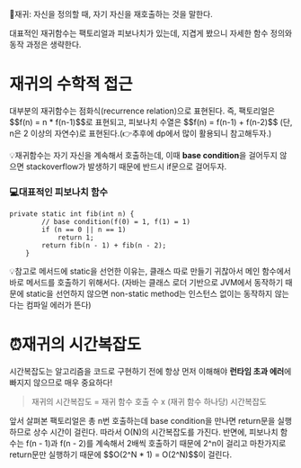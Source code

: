<p>🔖재귀: 자신을 정의할 때, 자기 자신을 재호출하는 것을 말한다.</p>
<p>대표적인 재귀함수는 팩토리얼과 피보나치가 있는데, 지겹게 봤으니 자세한 함수 정의와 동작 과정은 생략한다.
<img alt="" src="https://velog.velcdn.com/images/csj0209/post/8ace23ba-4e4d-431a-ad01-e9230db4b8c9/image.png" /></p>
<h1 id="재귀의-수학적-접근">재귀의 수학적 접근</h1>
<p>대부분의 재귀함수는 점화식(recurrence relation)으로 표현된다. 즉, 팩토리얼은 $$f(n) = n * f(n-1)$$로 표현되고, 피보나치 수열은 
$$f(n) = f(n-1) + f(n-2)$$ (단, n은 2 이상의 자연수)로 표현된다.(👉추후에 dp에서 많이 활용되니 참고해두자.)</p>
<p>💡재귀함수는 자기 자신을 계속해서 호출하는데, 이때 <strong>base condition</strong>을 걸어두지 않으면 stackoverflow가 발생하기 때문에 반드시 if문으로 걸어두자.</p>
<h3 id="💻대표적인-피보나치-함수">💻대표적인 피보나치 함수</h3>
<pre><code class="language-java">private static int fib(int n) {
        // base condition(f(0) = 1, f(1) = 1)
        if (n == 0 || n == 1)
            return 1;
        return fib(n - 1) + fib(n - 2);
    }</code></pre>
<p>💡참고로 메서드에 static을 선언한 이유는, 클래스 따로 만들기 귀찮아서 메인 함수에서 바로 메서드를 호출하기 위해서다.
(자바는 클래스 로더 기반으로 JVM에서 동작하기 때문에 static을 선언하지 않으면 non-static method는 인스턴스 없이는 동작하지 않는다는 컴파일 에러가 뜬다)</p>
<h1 id="⏰재귀의-시간복잡도">⏰재귀의 시간복잡도</h1>
<p>시간복잡도는 알고리즘을 코드로 구현하기 전에 항상 먼저 이해해야 <strong>런타임 초과 에러</strong>에 빠지지 않으므로 매우 중요하다!</p>
<blockquote>
<p>재귀의 시간복잡도 = 재귀 함수 호출 수 x (재귀 함수 하나당) 시간복잡도</p>
</blockquote>
<p>앞서 살펴본 팩토리얼은 총 n번 호출하는데 base condition을 만나면 return문을 실행하므로 상수 시간이 걸린다. 따라서 O(N)의 시간복잡도를 가진다. 반면에, 피보나치 함수는 f(n - 1)과 f(n - 2)를 계속해서 2배씩 호출하기 때문에 2^n이 걸리고 마찬가지로 return문만 실행하기 때문에 
$$O(2^N * 1) = O(2^N)$$이 걸린다.</p>